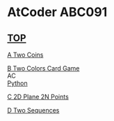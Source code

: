 # AtCoder ABC091  

## [TOP](https://atcoder.jp/contests/abc091)  

[A Two Coins](https://atcoder.jp/contests/abc091/tasks/abc091_a)   

[](https://atcoder.jp/contests/abc091/submissions/)  

[B Two Colors Card Game](https://atcoder.jp/contests/abc091/tasks/abc091_b)   
AC  
[Python](https://atcoder.jp/contests/abc091/submissions/15731349)  

[C 2D Plane 2N Points](https://atcoder.jp/contests/abc091/tasks/arc092_a)   

[](https://atcoder.jp/contests/abc091/submissions/)  

[D Two Sequences](https://atcoder.jp/contests/abc091/tasks/arc092_b)   

[](https://atcoder.jp/contests/abc091/submissions/)  

